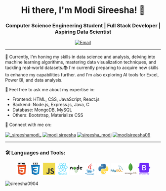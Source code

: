 <h1 align="center">Hi there, I'm Modi Sireesha! 👋</h1>
<h3 align="center">Computer Science Engineering Student | Full Stack Developer | Aspiring Data Scientist</h3>

<p align="center">
  <a href="mailto:modisireesha09@gmail.com"><img src="https://img.shields.io/badge/Email-modisireesha09%40gmail.com-blue" alt="Email"></a>
  
</p>

---

🌱 Currently, I'm honing my skills in data science and analysis, delving into machine learning algorithms, mastering data visualization techniques, and tackling real-world datasets.📚 I'm currently preparing to  acquire new skills to enhance my capabilities further. and I'm also exploring AI tools for Excel, Power BI, and data analysis.

💬 Feel free to ask me about my expertise in:

- Frontend: HTML, CSS, JavaScript, React.js
- Backend: Node.js, Express.js, Java, C
- Database: MongoDB, MySQL
- Others: Bootstrap, Materialize CSS

🚀 Connect with me on:
<p align="left">
<a href="https://twitter.com/_sireeshamodi_" target="blank"><img align="center" src="https://raw.githubusercontent.com/rahuldkjain/github-profile-readme-generator/master/src/images/icons/Social/twitter.svg" alt="_sireeshamodi_" height="30" width="40" /></a>
<a href="https://linkedin.com/in/modi sireesha" target="blank"><img align="center" src="https://raw.githubusercontent.com/rahuldkjain/github-profile-readme-generator/master/src/images/icons/Social/linked-in-alt.svg" alt="modi sireesha" height="30" width="40" /></a>
<a href="https://instagram.com/sireesha_modi" target="blank"><img align="center" src="https://raw.githubusercontent.com/rahuldkjain/github-profile-readme-generator/master/src/images/icons/Social/instagram.svg" alt="sireesha_modi" height="30" width="40" /></a>
<a href="https://www.hackerrank.com/modisireesha09" target="blank"><img align="center" src="https://raw.githubusercontent.com/rahuldkjain/github-profile-readme-generator/master/src/images/icons/Social/hackerrank.svg" alt="modisireesha09" height="30" width="40" /></a>
</p>

---

### 🛠️ Languages and Tools:

<p align="center">
  <a href="https://developer.mozilla.org/en-US/docs/Web/HTML"><img src="https://raw.githubusercontent.com/devicons/devicon/master/icons/html5/html5-original-wordmark.svg" alt="HTML5" width="40" height="40"/></a>
  <a href="https://developer.mozilla.org/en-US/docs/Web/CSS"><img src="https://raw.githubusercontent.com/devicons/devicon/master/icons/css3/css3-original-wordmark.svg" alt="CSS3" width="40" height="40"/></a>
  <a href="https://developer.mozilla.org/en-US/docs/Web/JavaScript"><img src="https://raw.githubusercontent.com/devicons/devicon/master/icons/javascript/javascript-original.svg" alt="JavaScript" width="40" height="40"/></a>
  <a href="https://reactjs.org/"><img src="https://raw.githubusercontent.com/devicons/devicon/master/icons/react/react-original-wordmark.svg" alt="React.js" width="40" height="40"/></a>
  <a href="https://nodejs.org/"><img src="https://raw.githubusercontent.com/devicons/devicon/master/icons/nodejs/nodejs-original-wordmark.svg" alt="Node.js" width="40" height="40"/></a>
  <a href="https://www.java.com/"><img src="https://raw.githubusercontent.com/devicons/devicon/master/icons/java/java-original.svg" alt="Java" width="40" height="40"/></a>
  <a href="https://www.python.org/"><img src="https://raw.githubusercontent.com/devicons/devicon/master/icons/python/python-original.svg" alt="Python" width="40" height="40"/></a>
  <a href="https://www.mysql.com/"><img src="https://raw.githubusercontent.com/devicons/devicon/master/icons/mysql/mysql-original-wordmark.svg" alt="MySQL" width="40" height="40"/></a>
  <a href="https://www.mongodb.com/"><img src="https://raw.githubusercontent.com/devicons/devicon/master/icons/mongodb/mongodb-original-wordmark.svg" alt="MongoDB" width="40" height="40"/></a>
  <a href="https://getbootstrap.com/"><img src="https://raw.githubusercontent.com/devicons/devicon/master/icons/bootstrap/bootstrap-plain-wordmark.svg" alt="Bootstrap" width="40" height="40"/></a>
</p>
<p><img align="center" src="https://github-readme-stats.vercel.app/api/top-langs?username=sireesha0904&show_icons=true&locale=en&layout=compact" alt="sireesha0904" /></p>
